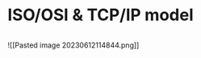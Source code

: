 <p style='font-size: 32px; font-weight: bold;'>ISO/OSI & TCP/IP model</p>
![[Pasted image 20230612114844.png]]